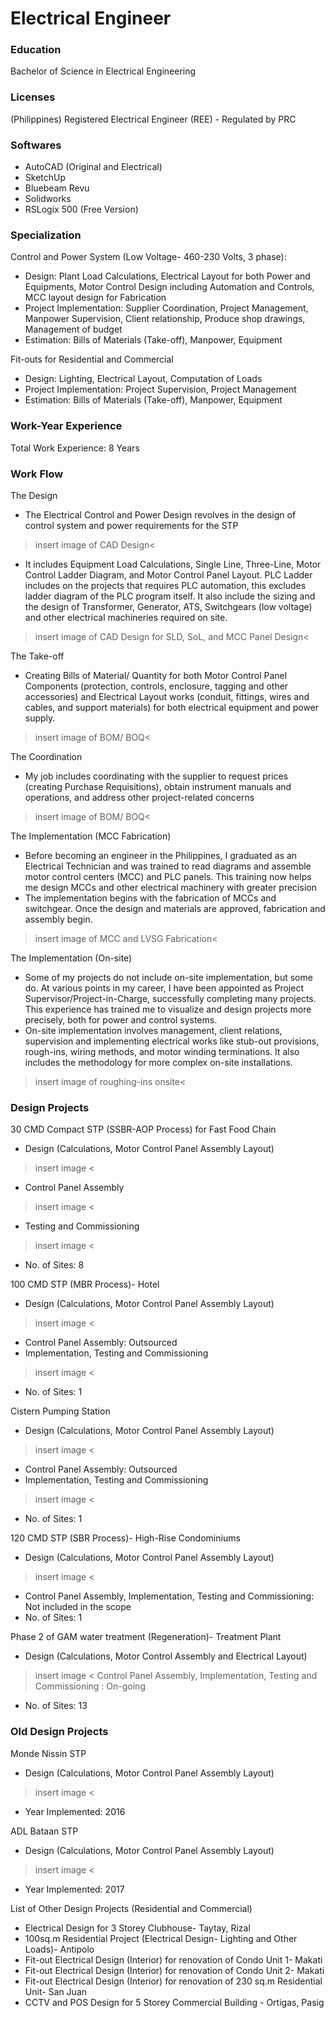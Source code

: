 # Electrical Engineer

### Education 
Bachelor of Science in Electrical Engineering

### Licenses
(Philippines) Registered Electrical Engineer (REE) - Regulated by PRC

### Softwares
- AutoCAD (Original and Electrical)
- SketchUp
- Bluebeam Revu
- Solidworks
- RSLogix 500 (Free Version)

### Specialization
Control and Power System (Low Voltage- 460-230 Volts, 3 phase): 
- Design: Plant Load Calculations, Electrical Layout for both Power and Equipments,  Motor Control Design including Automation and Controls, MCC layout design for Fabrication
- Project Implementation: Supplier Coordination, Project Management, Manpower Supervision, Client relationship, Produce shop drawings, Management of budget
- Estimation: Bills of Materials (Take-off), Manpower, Equipment

Fit-outs for Residential and Commercial
-  Design: Lighting, Electrical Layout, Computation of Loads
-  Project Implementation: Project Supervision, Project Management
-  Estimation: Bills of Materials (Take-off), Manpower, Equipment

### Work-Year Experience
Total Work Experience: 8 Years

### Work Flow

The Design
-  The Electrical Control and Power Design revolves in the design of control system and power requirements for the STP
>insert image of CAD Design<
-  It includes Equipment Load Calculations, Single Line, Three-Line, Motor Control Ladder Diagram, and Motor Control Panel Layout. PLC Ladder includes on the projects that requires PLC automation, this excludes ladder diagram of the PLC program itself. It also include the sizing  and the design of Transformer, Generator, ATS, Switchgears (low voltage) and other electrical machineries required on site. 
>insert image of CAD Design for SLD, SoL, and MCC Panel Design<

The Take-off
-  Creating Bills of Material/ Quantity for both Motor Control Panel Components (protection, controls, enclosure, tagging and other accessories) and Electrical Layout works (conduit, fittings, wires and cables, and support materials) for both electrical equipment and power supply. 
>insert image of BOM/ BOQ<

The Coordination
-  My job includes coordinating with the supplier to request prices (creating Purchase Requisitions), obtain instrument manuals and operations, and address other project-related concerns
>insert image of BOM/ BOQ<

The Implementation (MCC Fabrication)
-  Before becoming an engineer in the Philippines, I graduated as an Electrical Technician and was trained to read diagrams and assemble motor control centers (MCC) and PLC panels. This training now helps me design MCCs and other electrical machinery with greater precision
- The implementation begins with the fabrication of MCCs and switchgear. Once the design and materials are approved, fabrication and assembly begin.
>insert image of MCC and LVSG Fabrication<

The Implementation (On-site)
- Some of my projects do not include on-site implementation, but some do. At various points in my career, I have been appointed as Project Supervisor/Project-in-Charge, successfully completing many projects. This experience has trained me to visualize and design projects more precisely, both for power and control systems.
-  On-site implementation involves management, client relations, supervision and implementing electrical works like stub-out provisions, rough-ins, wiring methods, and motor winding terminations. It also includes the methodology for more complex on-site installations.
> insert image of roughing-ins onsite<

### Design Projects 
30 CMD Compact STP (SSBR-AOP Process) for Fast Food Chain
-  Design (Calculations, Motor Control Panel Assembly Layout)
> insert image <
-  Control Panel Assembly  
> insert image <
-  Testing and Commissioning
> insert image <
- No. of Sites: 8
  
100 CMD STP (MBR Process)- Hotel
-  Design (Calculations, Motor Control Panel Assembly Layout)
> insert image <
-  Control Panel Assembly: Outsourced
-  Implementation, Testing and Commissioning
> insert image <
- No. of Sites: 1

Cistern Pumping Station
-  Design (Calculations, Motor Control Panel Assembly Layout)
> insert image <
-  Control Panel Assembly: Outsourced
-  Implementation, Testing and Commissioning
> insert image <
- No. of Sites: 1

120 CMD STP (SBR Process)- High-Rise Condominiums
-  Design (Calculations, Motor Control Panel Assembly Layout)
> insert image <
-  Control Panel Assembly, Implementation, Testing and Commissioning: Not included in the scope
- No. of Sites: 1

Phase 2 of GAM water treatment (Regeneration)- Treatment Plant
- Design (Calculations, Motor Control Assembly and Electrical Layout)
> insert image <
> Control Panel Assembly, Implementation, Testing and Commissioning : On-going
- No. of Sites: 13


### Old Design Projects

Monde Nissin STP 
-  Design (Calculations, Motor Control Panel Assembly Layout)
> insert image <
- Year Implemented: 2016
  
ADL Bataan STP
-  Design (Calculations, Motor Control Panel Assembly Layout)
> insert image <
- Year Implemented: 2017


List of Other Design Projects (Residential and Commercial)

- Electrical Design for 3 Storey Clubhouse- Taytay, Rizal
- 100sq.m Residential Project (Electrical Design- Lighting and Other Loads)- Antipolo
- Fit-out Electrical Design (Interior) for renovation of Condo Unit 1- Makati
- Fit-out Electrical Design (Interior) for renovation of Condo Unit 2- Makati
- Fit-out Electrical Design (Interior) for renovation of 230 sq.m Residential Unit- San Juan
- CCTV and POS Design for 5 Storey Commercial Building - Ortigas, Pasig 


